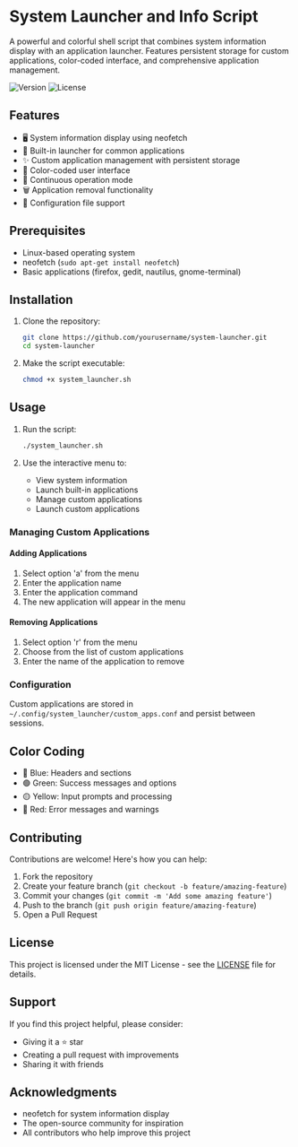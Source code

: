 # System Launcher and Info Script

A powerful and colorful shell script that combines system information display with an application launcher. Features persistent storage for custom applications, color-coded interface, and comprehensive application management.

![Version](https://img.shields.io/badge/version-1.0.0-blue.svg)
![License](https://img.shields.io/badge/license-MIT-green.svg)

## Features

- 🖥️ System information display using neofetch
- 🚀 Built-in launcher for common applications
- ✨ Custom application management with persistent storage
- 🎨 Color-coded user interface
- 🔄 Continuous operation mode
- 🗑️ Application removal functionality
- 💾 Configuration file support

## Prerequisites

- Linux-based operating system
- neofetch (`sudo apt-get install neofetch`)
- Basic applications (firefox, gedit, nautilus, gnome-terminal)

## Installation

1. Clone the repository:
   ```bash
   git clone https://github.com/yourusername/system-launcher.git
   cd system-launcher
   ```

2. Make the script executable:
   ```bash
   chmod +x system_launcher.sh
   ```

## Usage

1. Run the script:
   ```bash
   ./system_launcher.sh
   ```

2. Use the interactive menu to:
   - View system information
   - Launch built-in applications
   - Manage custom applications
   - Launch custom applications

### Managing Custom Applications

#### Adding Applications
1. Select option 'a' from the menu
2. Enter the application name
3. Enter the application command
4. The new application will appear in the menu

#### Removing Applications
1. Select option 'r' from the menu
2. Choose from the list of custom applications
3. Enter the name of the application to remove

### Configuration

Custom applications are stored in `~/.config/system_launcher/custom_apps.conf` and persist between sessions.

## Color Coding

- 🔵 Blue: Headers and sections
- 🟢 Green: Success messages and options
- 🟡 Yellow: Input prompts and processing
- 🔴 Red: Error messages and warnings

## Contributing

Contributions are welcome! Here's how you can help:

1. Fork the repository
2. Create your feature branch (`git checkout -b feature/amazing-feature`)
3. Commit your changes (`git commit -m 'Add some amazing feature'`)
4. Push to the branch (`git push origin feature/amazing-feature`)
5. Open a Pull Request

## License

This project is licensed under the MIT License - see the [LICENSE](LICENSE) file for details.

## Support

If you find this project helpful, please consider:
- Giving it a ⭐ star
- Creating a pull request with improvements
- Sharing it with friends

## Acknowledgments

- neofetch for system information display
- The open-source community for inspiration
- All contributors who help improve this project
